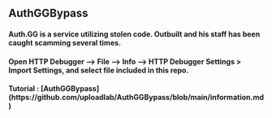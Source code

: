 ## AuthGGBypass

<h4 align="left"> Auth.GG is a service utilizing stolen code. Outbuilt and his staff has been caught scamming several times. <h4>
<h4 align="left"> Open HTTP Debugger --> File --> Info --> HTTP Debugger Settings > Import Settings, and select file included in this repo. <h4> 
 Tutorial : [AuthGGBypass] (https://github.com/uploadlab/AuthGGBypass/blob/main/information.md)
  
